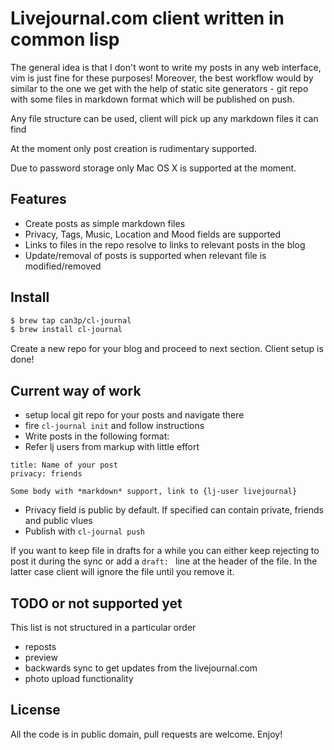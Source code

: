 # Livejournal.com client written in common lisp

The general idea is that I don't wont to write my posts in any web interface,
vim is just fine for these purposes! Moreover, the best workflow would by
similar to the one we get with the help of static site generators - git repo
with some files in markdown format which will be published on push.

Any file structure can be used, client will pick up any markdown files it can find

At the moment only post creation is rudimentary supported.

Due to password storage only Mac OS X is supported at the moment.

## Features

* Create posts as simple markdown files
* Privacy, Tags, Music, Location and Mood fields are supported
* Links to files in the repo resolve to links to relevant posts in the blog
* Update/removal of posts is supported when relevant file is modified/removed

## Install

```bash
$ brew tap can3p/cl-journal
$ brew install cl-journal
```
Create a new repo for your blog and proceed to next section. Client setup is done!

## Current way of work

- setup local git repo for your posts and navigate there
- fire `cl-journal init` and follow instructions
- Write posts in the following format:
- Refer lj users from markup with little effort

```
title: Name of your post
privacy: friends

Some body with *markdown* support, link to {lj-user livejournal}
```
    
- Privacy field is public by default. If specified can contain private, friends and public vlues
- Publish with `cl-journal push`

If you want to keep file in drafts for a while you can either
keep rejecting to post it during the sync or add a `draft: ` line
at the header of the file. In the latter case client will ignore
the file until you remove it.

## TODO or not supported yet

This list is not structured in a particular order

* reposts
* preview
* backwards sync to get updates from the livejournal.com
* photo upload functionality

## License

All the code is in public domain, pull requests are welcome. Enjoy!
